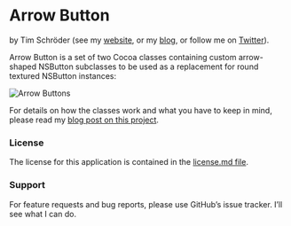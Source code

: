 # Arrow Button

by Tim Schröder (see my [website](http://www.timschroeder.net), or my [blog](http://blog.timschroeder.net), or follow me on [Twitter](http://www.twitter.com/timschroedernet)).

Arrow Button is a set of two Cocoa classes containing custom arrow-shaped NSButton subclasses to be used as a replacement for round textured NSButton instances:

![Arrow Buttons](https://raw.github.com/timschroedernet/Arrow-Button/master/arrows.png)

For details on how the classes work and what you have to keep in mind, please read my [blog post on this project](http://blog.timschroeder.net/2012/12/27/arrow-buttons/).

### License

The license for this application is contained in the [license.md file](https://github.com/timschroedernet/Arrow-Button/blob/master/LICENSE.md).

### Support

For feature requests and bug reports, please use GitHub’s issue tracker. I’ll see what I can do.
